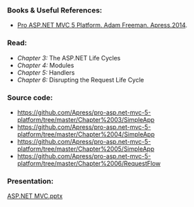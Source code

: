 ### Books & Useful References: 
 - [Pro ASP.NET MVC 5 Platform. Adam Freeman. Apress.2014](http://www.apress.com/la/book/9781430265412).

### Read: 
- *Chapter 3:* The ASP.NET Life Cycles
- *Chapter 4:* Modules
- *Chapter 5:* Handlers
- *Chapter 6:* Disrupting the Request Life Cycle

### Source code: 
- https://github.com/Apress/pro-asp.net-mvc-5-platform/tree/master/Chapter%2003/SimpleApp
- https://github.com/Apress/pro-asp.net-mvc-5-platform/tree/master/Chapter%2004/SimpleApp
- https://github.com/Apress/pro-asp.net-mvc-5-platform/tree/master/Chapter%2005/SimpleApp
- https://github.com/Apress/pro-asp.net-mvc-5-platform/tree/master/Chapter%2006/RequestFlow

### Presentation: 
[ASP.NET MVC.pptx](https://github.com/EPM-RD-NETLAB/ASP.NET.MVC/tree/master/Presentations)
